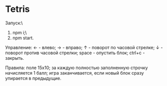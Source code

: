 # Tetris

Запуск:\
1) npm i;\
2) npm start.

Управление:
&#8592; - влево;
&#8594; - вправо;
&#8593; - поворот по часовой стрелке;
&#8595; - поворот против часовой стрелки;
space - опустить блок;
ctrl+c - закрыть.

Правила:
поле 15x10;
за каждую полностью заполненную строчку начисляется 1 балл;
игра заканчивается, если новый блок сразу упирается в предыдущие.
